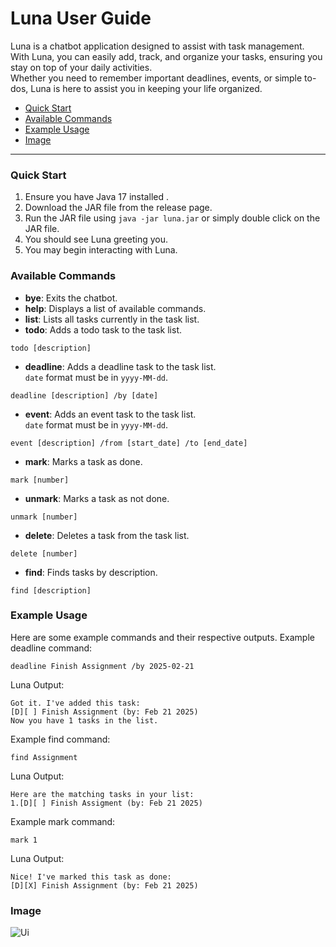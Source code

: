 # Luna User Guide

Luna is a chatbot application designed to assist with task management.
<br>
With Luna, you can easily add, track, and organize your tasks, ensuring you stay on top of your daily activities. 
<br>
Whether you need to remember important deadlines, events, or simple to-dos, Luna is here to assist you in keeping your life organized.

- [Quick Start](#quick-start)
- [Available Commands](#available-commands)
- [Example Usage](#example-usage)
- [Image](#image)

---

### Quick Start
1. Ensure you have Java 17 installed .
2. Download the JAR file from the release page.
3. Run the JAR file using `java -jar luna.jar` or simply double click on the JAR file.
4. You should see Luna greeting you.
5. You may begin interacting with Luna.

### Available Commands
- **bye**: Exits the chatbot.
- **help**: Displays a list of available commands.
- **list**: Lists all tasks currently in the task list.
- **todo**: Adds a todo task to the task list.
```
todo [description]
```
- **deadline**: Adds a deadline task to the task list. <br>
  <code>date</code> format must be in <code>yyyy-MM-dd</code>.
```
deadline [description] /by [date]
```

- **event**: Adds an event task to the task list. <br>
  <code>date</code> format must be in <code>yyyy-MM-dd</code>.
```
event [description] /from [start_date] /to [end_date]
```

- **mark**: Marks a task as done.
```
mark [number]
```
- **unmark**: Marks a task as not done.
```
unmark [number]
```
- **delete**: Deletes a task from the task list.
```
delete [number]
``` 
- **find**: Finds tasks by description.
```
find [description]
```

### Example Usage
Here are some example commands and their respective outputs.
Example deadline command:
```
deadline Finish Assignment /by 2025-02-21
```
Luna Output:
```
Got it. I've added this task:
[D][ ] Finish Assignment (by: Feb 21 2025)
Now you have 1 tasks in the list.
```

Example find command:
``` 
find Assignment
```
Luna Output:
```
Here are the matching tasks in your list:
1.[D][ ] Finish Assigment (by: Feb 21 2025)
```

Example mark command:
```
mark 1
```
Luna Output:
```
Nice! I've marked this task as done:
[D][X] Finish Assignment (by: Feb 21 2025)
```

### Image
![Ui](https://noahkoh.github.io/ip/Ui.png)
